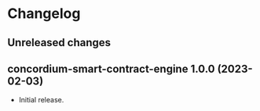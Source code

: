 # Changelog

## Unreleased changes

## concordium-smart-contract-engine 1.0.0 (2023-02-03)

- Initial release.

